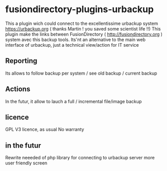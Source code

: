 # fusiondirectory-plugins-urbackup

This a plugin wich could connect to the excellentissime urbackup system  https://urbackup.org ( thanks Martin ! you saved some scientist life !!)
This plugin make the links between FusionDirectory ( http://fusiondirectory.org ) system avec this backup tools.
Its'nt an alternative to the main web interface of urbackup, just a technical view/action for IT service

## Reporting

Its allows to follow backup per system / see old backup / current backup

## Actions

In the futur, it allow to lauch a full / incremental  file/image backup

## licence 
GPL V3 licence, as usual No warranty

## in the futur

Rewrite neeeded of php library for connecting to urbackup server
more user friendly screen
